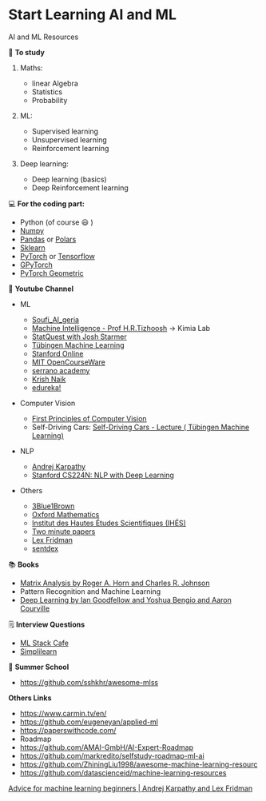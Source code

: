 # Start Learning AI and ML
 AI and ML Resources 


:memo: **To study** 

1. Maths: 
   - linear Algebra
   - Statistics
   - Probability
     
2. ML:
   - Supervised learning 
   - Unsupervised learning 
   - Reinforcement learning
     
3. Deep learning:
   - Deep learning (basics)
   - Deep Reinforcement learning 
 
:computer: **For the coding part:** 
   - Python (of course :smiley: ) 
   - [Numpy](https://numpy.org/doc/stable/user/absolute_beginners.html) 
   - [Pandas](https://pandas.pydata.org/docs/getting_started/intro_tutorials/01_table_oriented.html) or [Polars](https://pola-rs.github.io/polars/py-polars/html/reference/dataframe/index.html)
   - [Sklearn](https://scikit-learn.org/stable/) 
   - [PyTorch](https://pytorch.org/) or [Tensorflow](https://www.tensorflow.org/api_docs)
   - [GPyTorch](https://docs.gpytorch.ai/en/stable/)
   - [PyTorch Geometric](https://pytorch-geometric.readthedocs.io/en/latest/get_started/introduction.html)

🎥 **Youtube Channel** 

- ML 
   - [Soufi_AI_geria](https://youtube.com/playlist?list=PL0F47I2_gOn0bqpcsPhMd3SiOZ9kfBL1w&si=_-1rSFwdSmY1HhJh)
   - [Machine Intelligence - Prof H.R.Tizhoosh](https://youtube.com/playlist?list=PLvan4zSb2RaoRGHbSP15RYrUycboAmmLL&si=RLd9DrMbmox70H3K) → Kimia Lab
   - [StatQuest with Josh Starmer](https://www.youtube.com/@statquest)
   - [Tübingen Machine Learning](https://www.youtube.com/@TubingenML)
   - [Stanford Online](https://www.youtube.com/@stanfordonline)
   - [MIT OpenCourseWare](https://www.youtube.com/@mitocw)
   - [serrano academy](https://www.youtube.com/@SerranoAcademy)
   - [Krish Naik](https://www.youtube.com/@krishnaik06)
   - [edureka!](https://www.youtube.com/@edurekaIN)

- Computer Vision
   - [First Principles of Computer Vision](https://www.youtube.com/@firstprinciplesofcomputerv3258)
   - Self-Driving Cars: [Self-Driving Cars - Lecture ( Tübingen Machine Learning)](https://youtube.com/playlist?list=PL05umP7R6ij321zzKXK6XCQXAaaYjQbzr&si=Q_s1Wwe4lQ95B2_f)
- NLP
   - [Andrej Karpathy](https://www.youtube.com/@AndrejKarpathy)
   - [Stanford CS224N: NLP with Deep Learning](https://youtube.com/playlist?list=PLoROMvodv4rMFqRtEuo6SGjY4XbRIVRd4&si=GYRB4ohU0GZ5w74g)

- Others
   - [3Blue1Brown](https://www.youtube.com/c/3blue1brown)
   - [Oxford Mathematics](https://www.youtube.com/@OxfordMathematics)
   - [Institut des Hautes Études Scientifiques (IHÉS)](https://www.youtube.com/@IhesFr)
   - [Two minute papers](https://www.youtube.com/channel/UCbfYPyITQ-7l4upoX8nvctg)
   - [Lex Fridman](https://www.youtube.com/@lexfridman/videos)
   - [sentdex](https://www.youtube.com/@sentdex) 

:books: **Books**
- [Matrix Analysis by Roger A. Horn and Charles R. Johnson](https://assets.cambridge.org/97805218/39402/frontmatter/9780521839402_frontmatter.pdf)
- Pattern Recognition and Machine Learning 
- [Deep Learning by Ian Goodfellow and Yoshua Bengio and Aaron Courville](https://www.deeplearningbook.org/)

🗒️ **Interview Questions**
   - [ML Stack Cafe](https://www.mlstack.cafe/)
   - [Simplilearn](https://www.simplilearn.com/tutorials/machine-learning-tutorial/machine-learning-interview-questions)

🏫 **Summer School**
  - https://github.com/sshkhr/awesome-mlss 

**Others Links**
   - https://www.carmin.tv/en/ 
   - https://github.com/eugeneyan/applied-ml 
   - https://paperswithcode.com/ 
   - Roadmap 
   - https://github.com/AMAI-GmbH/AI-Expert-Roadmap 	
   - https://github.com/markredito/selfstudy-roadmap-ml-ai 
   - https://github.com/ZhiningLiu1998/awesome-machine-learning-resourc 
   - https://github.com/datascienceid/machine-learning-resources

[Advice for machine learning beginners | Andrej Karpathy and Lex Fridman](https://youtu.be/I2ZK3ngNvvI?si=_-wz_Lg4rOuIZXmy)



